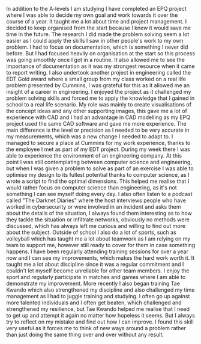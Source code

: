 In addition to the A-levels I am studying I have completed an EPQ project where I was able to decide my own goal and work towards it over the course of a year. It taught me a lot about time and project management. I decided to keep organised from the start because I knew it would save me time in the future. The research I did made the problem solving seem a lot easier as I could apply the skills I saw in other people's work to my own problem. I had to focus on documentation, which is something I never did before. But I had focused heavily on organisation at the start so this process was going smoothly once I got in a routine. It also allowed me to see the importance of documentation as it was my strongest resource when it came to report writing.
I also undertook another project in engineering called the EDT Gold award where a small group from my class worked on a real life problem presented by Cummins, I was grateful for this as it allowed me an insight of a career in engineering. I enjoyed the project as it challenged my problem solving skills and forced me to apply the knowledge that I gained in school to a real life scenario. My role was mainly to create visualisations of the concept ideas and any other supporting images, this gave me a lot of experience with CAD and I had an advantage in CAD modelling as my EPQ project used the same CAD software and gave me more experience. The main difference is the level or precision as I needed to be very accurate in my measurements, which was a new change I needed to adapt to.
I managed to secure a place at Cummins for my work experience, thanks to the employee I met as part of my EDT project. During my week there I was able to experience the environment of an engineering company. At this point I was still contemplating between computer science and engineering, but when I was given a problem to solve as part of an exercise I was able to optimise my design to its fullest potential thanks to computer science, as I wrote a script to find the optimal dimensions. This helped me realise that I would rather focus on computer science than engineering, as it's not something I can see myself doing every day.
I also often listen to a podcast called "The Darknet Diaries" where the host interviews people who have worked in cybersecurity or were involved in an incident and asks them about the details of the situation, I always found them interesting as to how they tackle the situation or infiltrate networks, obviously no methods were discussed, which has always left me curious and willing to find out more about the subject.
Outside of school I also do a lot of sports, such as volleyball which has taught me a lot about teamwork as I am relying on my team to support me, however still ready to cover for them in case something happens. I have been regularly attending training sessions for over a year now and I can see my improvements, which makes the hard work worth it. It taught me a lot about discipline since it was a regular commitment and I couldn't let myself become unreliable for other team members. I enjoy the sport and regularly participate in matches and games where I am able to demonstrate my improvement.
More recently I also began training Tae Kwando which also strengthened my discipline and also challenged my time management as I had to juggle training and studying. I often go up against more talented individuals and I often get beaten, which challenged and strengthened my resilience, but Tae Kwando helped me realise that I need to get up and attempt it again no matter how hopeless it seems. But I always try to reflect on my mistake and find out how I can improve. I found this skill very useful as it forces me to think of new ways around a problem rather than just doing the same thing over and over without any result.
